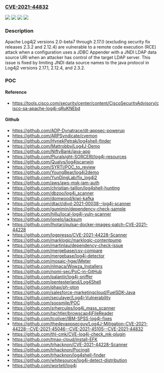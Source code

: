### [CVE-2021-44832](https://cve.mitre.org/cgi-bin/cvename.cgi?name=CVE-2021-44832)
![](https://img.shields.io/static/v1?label=Product&message=Apache%20Log4j2&color=blue)
![](https://img.shields.io/static/v1?label=Version&message=log4j-core%3C%202.17.1%20&color=brighgreen)
![](https://img.shields.io/static/v1?label=Vulnerability&message=CWE-20%20Improper%20Input%20Validation&color=brighgreen)
![](https://img.shields.io/static/v1?label=Vulnerability&message=CWE-74%20Improper%20Neutralization%20of%20Special%20Elements%20in%20Output%20Used%20by%20a%20Downstream%20Component%20('Injection')&color=brighgreen)

### Description

Apache Log4j2 versions 2.0-beta7 through 2.17.0 (excluding security fix releases 2.3.2 and 2.12.4) are vulnerable to a remote code execution (RCE) attack when a configuration uses a JDBC Appender with a JNDI LDAP data source URI when an attacker has control of the target LDAP server. This issue is fixed by limiting JNDI data source names to the java protocol in Log4j2 versions 2.17.1, 2.12.4, and 2.3.2.

### POC

#### Reference
- https://tools.cisco.com/security/center/content/CiscoSecurityAdvisory/cisco-sa-apache-log4j-qRuKNEbd

#### Github
- https://github.com/ADP-Dynatrace/dt-appsec-powerup
- https://github.com/ARPSyndicate/cvemon
- https://github.com/HynekPetrak/log4shell-finder
- https://github.com/Mattrobby/Log4J-Demo
- https://github.com/NiftyBank/java-app
- https://github.com/Pluralsight-SORCERI/log4j-resources
- https://github.com/Qualys/log4jscanwin
- https://github.com/SYRTI/POC_to_review
- https://github.com/YoungBear/log4j2demo
- https://github.com/YunDingLab/fix_log4j2
- https://github.com/aws/aws-msk-iam-auth
- https://github.com/christian-taillon/log4shell-hunting
- https://github.com/dbzoo/log4j_scanner
- https://github.com/domwood/kiwi-kafka
- https://github.com/dtact/divd-2021-00038--log4j-scanner
- https://github.com/gumimin/dependency-check-sample
- https://github.com/hillu/local-log4j-vuln-scanner
- https://github.com/jonelo/jacksum
- https://github.com/lhotari/pulsar-docker-images-patch-CVE-2021-44228
- https://github.com/logpresso/CVE-2021-44228-Scanner
- https://github.com/marklogic/marklogic-contentpump
- https://github.com/martinlau/dependency-check-issue
- https://github.com/mergebase/csv-compare
- https://github.com/mergebase/log4j-detector
- https://github.com/mosaic-hgw/jMeter
- https://github.com/nlmaca/Wowza_Installers
- https://github.com/nomi-sec/PoC-in-GitHub
- https://github.com/palantir/log4j-sniffer
- https://github.com/pentesterland/Log4Shell
- https://github.com/phax/ph-oton
- https://github.com/salesforce-marketingcloud/FuelSDK-Java
- https://github.com/seculayer/Log4j-Vulnerability
- https://github.com/soosmile/POC
- https://github.com/srhercules/log4j_mass_scanner
- https://github.com/tachtler/browscap4jFileReader
- https://github.com/tcoliver/IBM-SPSS-log4j-fixes
- https://github.com/thedevappsecguy/Log4J-Mitigation-CVE-2021-44228--CVE-2021-45046--CVE-2021-45105--CVE-2021-44832
- https://github.com/thl-cmk/CVE-log4j-check_mk-plugin
- https://github.com/tmax-cloud/install-EFK
- https://github.com/trhacknon/CVE-2021-44228-Scanner
- https://github.com/trhacknon/Pocingit
- https://github.com/trhacknon/log4shell-finder
- https://github.com/whitesource/log4j-detect-distribution
- https://github.com/wortell/log4j

